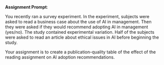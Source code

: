 <b>Assignment Prompt</b>: 

You recently ran a survey experiment. In the experiment, subjects were asked to read a business case about the use of AI in management. Then they were asked if they would recommend adopting AI in management (yes/no). The study contained experimental variation. Half of the subjects were asked to read an article about ethical issues in AI before beginning the study. 

Your assignment is to create a publication-quality table of the effect of the reading assignment on AI adoption recommendations. 